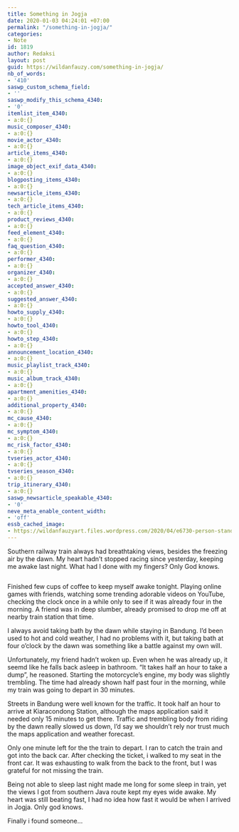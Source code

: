 ```yaml
---
title: Something in Jogja
date: 2020-01-03 04:24:01 +07:00
permalink: "/something-in-jogja/"
categories:
- Note
id: 1819
author: Redaksi
layout: post
guid: https://wildanfauzy.com/something-in-jogja/
nb_of_words:
- '410'
saswp_custom_schema_field:
- ''
saswp_modify_this_schema_4340:
- '0'
itemlist_item_4340:
- a:0:{}
music_composer_4340:
- a:0:{}
movie_actor_4340:
- a:0:{}
article_items_4340:
- a:0:{}
image_object_exif_data_4340:
- a:0:{}
blogposting_items_4340:
- a:0:{}
newsarticle_items_4340:
- a:0:{}
tech_article_items_4340:
- a:0:{}
product_reviews_4340:
- a:0:{}
feed_element_4340:
- a:0:{}
faq_question_4340:
- a:0:{}
performer_4340:
- a:0:{}
organizer_4340:
- a:0:{}
accepted_answer_4340:
- a:0:{}
suggested_answer_4340:
- a:0:{}
howto_supply_4340:
- a:0:{}
howto_tool_4340:
- a:0:{}
howto_step_4340:
- a:0:{}
announcement_location_4340:
- a:0:{}
music_playlist_track_4340:
- a:0:{}
music_album_track_4340:
- a:0:{}
apartment_amenities_4340:
- a:0:{}
additional_property_4340:
- a:0:{}
mc_cause_4340:
- a:0:{}
mc_symptom_4340:
- a:0:{}
mc_risk_factor_4340:
- a:0:{}
tvseries_actor_4340:
- a:0:{}
tvseries_season_4340:
- a:0:{}
trip_itinerary_4340:
- a:0:{}
saswp_newsarticle_speakable_4340:
- '0'
neve_meta_enable_content_width:
- 'off'
essb_cached_image:
- https://wildanfauzyart.files.wordpress.com/2020/04/e6730-person-standing-by-an-old-train-in-a-train-stop-close-to-a-319331868450527-1.jpg?resize=640%2C300&#038;ssl=1
---
```


Southern railway train always had breathtaking views, besides the freezing air by the dawn. My heart hadn’t stopped racing since yesterday, keeping me awake last night. What had I done with my fingers? Only God knows.<figure class="wp-block-image size-large">

<img src="https://wildanfauzyart.files.wordpress.com/2020/04/e6730-person-standing-by-an-old-train-in-a-train-stop-close-to-a-319331868450527-1.jpg?w=768" alt="" data-recalc-dims="1" /> </figure> 

Finished few cups of coffee to keep myself awake tonight. Playing online games with friends, watching some trending adorable videos on YouTube, checking the clock once in a while only to see if it was already four in the morning. A friend was in deep slumber, already promised to drop me off at nearby train station that time.

I always avoid taking bath by the dawn while staying in Bandung. I’d been used to hot and cold weather, I had no problems with it, but taking bath at four o’clock by the dawn was something like a battle against my own will.

Unfortunately, my friend hadn’t woken up. Even when he was already up, it seemd like he falls back asleep in bathroom. “It takes half an hour to take a dump”, he reasoned. Starting the motorcycle’s engine, my body was slightly trembling. The time had already shown half past four in the morning, while my train was going to depart in 30 minutes.

Streets in Bandung were well known for the traffic. It took half an hour to arrive at Kiaracondong Station, although the maps application said it needed only 15 minutes to get there. Traffic and trembling body from riding by the dawn really slowed us down, I’d say we shouldn’t rely nor trust much the maps application and weather forecast.

Only one minute left for the the train to depart. I ran to catch the train and got into the back car. After checking the ticket, i walked to my seat in the front car. It was exhausting to walk from the back to the front, but I was grateful for not missing the train.

Being not able to sleep last night made me long for some sleep in train, yet the views I got from southern Java route kept my eyes wide awake. My heart was still beating fast, I had no idea how fast it would be when I arrived in Jogja. Only god knows.

Finally i found someone&#8230;